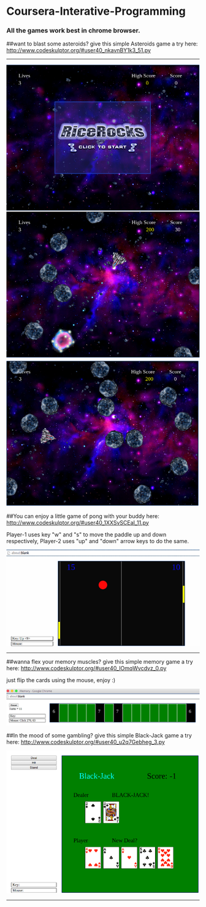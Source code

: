# Coursera-Interative-Programming

### All the games work best in chrome browser.

##want to blast some asteroids? give this simple Asteroids game a try here:
http://www.codeskulptor.org/#user40_nkavnBY1k3_51.py

-------------------------------------------

![Asteroids Game](/asteroids1.png)
![Asteroids Game](/asteroids2.png)
![Asteroids Game](/asteroids3.png)


##You can enjoy a little game of pong with your buddy here:
http://www.codeskulptor.org/#user40_1XXSvSCEaI_11.py

Player-1 uses key "w" and "s" to move the paddle up and down respectively, Player-2 uses "up" and "down" arrow keys to do the same.

![Pong Game](/pong.png)

-------------------------------------------

##wanna flex your memory muscles? give this simple memory game a try here:
http://www.codeskulptor.org/#user40_IOmqWvcdvz_0.py

just flip the cards using the mouse, enjoy :)

![Pong Game](/memory.png)


##In the mood of some gambling? give this simple Black-Jack game a try here:
http://www.codeskulptor.org/#user40_u2q7Gebheg_3.py

![BlackJack Game](/BlackJack.png)

-------------------------------------------

